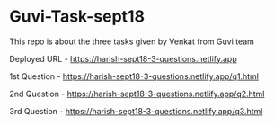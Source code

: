 # Guvi-Task-sept18

This repo is about the three tasks given by Venkat from Guvi team

Deployed URL - https://harish-sept18-3-questions.netlify.app


1st Question - https://harish-sept18-3-questions.netlify.app/q1.html



2nd Question - https://harish-sept18-3-questions.netlify.app/q2.html



3rd Question - https://harish-sept18-3-questions.netlify.app/q3.html
